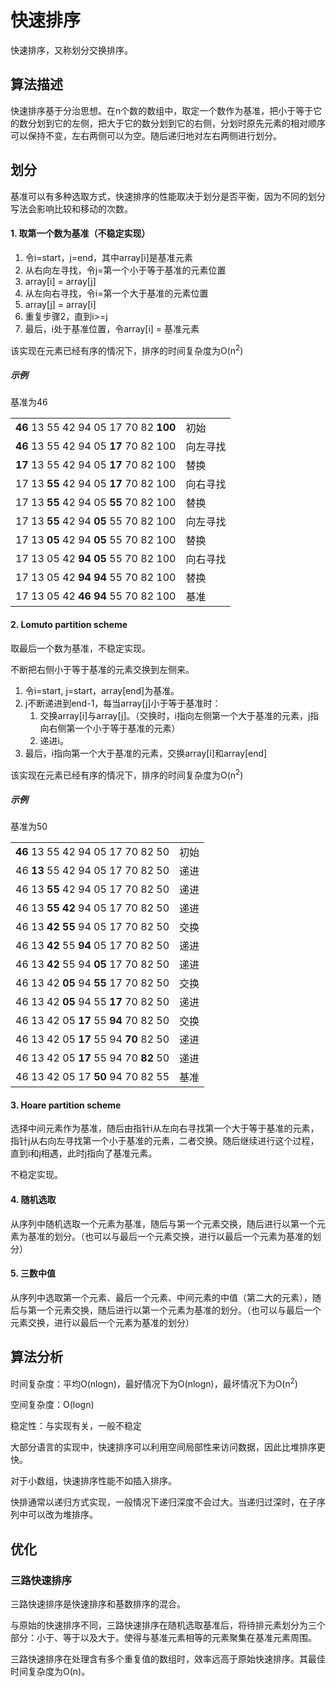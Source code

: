 # 快速排序

快速排序，又称划分交换排序。

## 算法描述

快速排序基于分治思想。在n个数的数组中，取定一个数作为基准，把小于等于它的数分划到它的左侧，把大于它的数分划到它的右侧，分划时原先元素的相对顺序可以保持不变，左右两侧可以为空。随后递归地对左右两侧进行划分。

## 划分
基准可以有多种选取方式，快速排序的性能取决于划分是否平衡，因为不同的划分写法会影响比较和移动的次数。

#### 1. 取第一个数为基准（不稳定实现）
1. 令i=start，j=end，其中array[i]是基准元素
2. 从右向左寻找，令j=第一个小于等于基准的元素位置
3. array[i] = array[j]
4. 从左向右寻找，令i=第一个大于基准的元素位置
5. array[j] = array[i]
6. 重复步骤2，直到i>=j
7. 最后，i处于基准位置，令array[i] = 基准元素

该实现在元素已经有序的情况下，排序的时间复杂度为O(n<sup>2</sup>)

##### 示例

基准为46

<table>
    <tr><td><strong>46</strong> 13 55 42 94 05 17 70 82 <strong>100</strong></td><td>初始</td></tr>
    <tr><td><strong>46</strong> 13 55 42 94 05 <strong>17</strong> 70 82 100</td><td>向左寻找</td></tr>
    <tr><td><strong>17</strong> 13 55 42 94 05 <strong>17</strong> 70 82 100</td><td>替换</td></tr>
    <tr><td>17 13 <strong>55</strong> 42 94 05 <strong>17</strong> 70 82 100</td><td>向右寻找</td></tr>
    <tr><td>17 13 <strong>55</strong> 42 94 05 <strong>55</strong> 70 82 100</td><td>替换</td></tr>
    <tr><td>17 13 <strong>55</strong> 42 94 <strong>05</strong> 55 70 82 100</td><td>向左寻找</td></tr>
    <tr><td>17 13 <strong>05</strong> 42 94 <strong>05</strong> 55 70 82 100</td><td>替换</td></tr>
    <tr><td>17 13 05 42 <strong>94</strong> <strong>05</strong> 55 70 82 100</td><td>向右寻找</td></tr>
    <tr><td>17 13 05 42 <strong>94</strong> <strong>94</strong> 55 70 82 100</td><td>替换</td></tr>
    <tr><td>17 13 05 42 <strong>46</strong> <strong>94</strong> 55 70 82 100</td><td>基准</td></tr>
</table>

#### 2. Lomuto partition scheme

取最后一个数为基准，不稳定实现。

不断把右侧小于等于基准的元素交换到左侧来。

1. 令i=start, j=start，array[end]为基准。
2. j不断递进到end-1，每当array[j]小于等于基准时：
    1. 交换array[i]与array[j]。（交换时，i指向左侧第一个大于基准的元素，j指向右侧第一个小于等于基准的元素）
    2. 递进i。
3. 最后，i指向第一个大于基准的元素，交换array[i]和array[end]

该实现在元素已经有序的情况下，排序的时间复杂度为O(n<sup>2</sup>)

##### 示例

基准为50

<table>
    <tr><td><strong>46</strong> 13 55 42 94 05 17 70 82 50</td><td>初始</td></tr>
    <tr><td>46 <strong>13</strong> 55 42 94 05 17 70 82 50</td><td>递进</td></tr>
    <tr><td>46 13 <strong>55</strong> 42 94 05 17 70 82 50</td><td>递进</td></tr>
    <tr><td>46 13 <strong>55</strong> <strong>42</strong> 94 05 17 70 82 50</td><td>递进</td></tr>
    <tr><td>46 13 <strong>42</strong> <strong>55</strong> 94 05 17 70 82 50</td><td>交换</td></tr>
    <tr><td>46 13 <strong>42</strong> 55 <strong>94</strong> 05 17 70 82 50</td><td>递进</td></tr>
    <tr><td>46 13 <strong>42</strong> 55 94 <strong>05</strong> 17 70 82 50</td><td>递进</td></tr>
    <tr><td>46 13 42 <strong>05</strong> 94 <strong>55</strong> 17 70 82 50</td><td>交换</td></tr>
    <tr><td>46 13 42 <strong>05</strong> 94 55 <strong>17</strong> 70 82 50</td><td>递进</td></tr>
    <tr><td>46 13 42 05 <strong>17</strong> 55 <strong>94</strong> 70 82 50</td><td>交换</td></tr>
    <tr><td>46 13 42 05 <strong>17</strong> 55 94 <strong>70</strong> 82 50</td><td>递进</td></tr>
    <tr><td>46 13 42 05 <strong>17</strong> 55 94 70 <strong>82</strong> 50</td><td>递进</td></tr>
    <tr><td>46 13 42 05 17 <strong>50</strong> 94 70 82 55</td><td>基准</td></tr>
</table>

#### 3. Hoare partition scheme
选择中间元素作为基准，随后由指针i从左向右寻找第一个大于等于基准的元素，指针j从右向左寻找第一个小于基准的元素，二者交换。随后继续进行这个过程，直到i和j相遇，此时j指向了基准元素。

不稳定实现。

#### 4. 随机选取
从序列中随机选取一个元素为基准，随后与第一个元素交换，随后进行以第一个元素为基准的划分。（也可以与最后一个元素交换，进行以最后一个元素为基准的划分）

#### 5. 三数中值
从序列中选取第一个元素、最后一个元素、中间元素的中值（第二大的元素），随后与第一个元素交换，随后进行以第一个元素为基准的划分。（也可以与最后一个元素交换，进行以最后一个元素为基准的划分）

## 算法分析

时间复杂度：平均O(nlogn)，最好情况下为O(nlogn)，最坏情况下为O(n<sup>2</sup>)

空间复杂度：O(logn)

稳定性：与实现有关，一般不稳定

大部分语言的实现中，快速排序可以利用空间局部性来访问数据，因此比堆排序更快。

对于小数组，快速排序性能不如插入排序。

快排通常以递归方式实现，一般情况下递归深度不会过大。当递归过深时，在子序列中可以改为堆排序。

## 优化

### 三路快速排序

三路快速排序是快速排序和基数排序的混合。

与原始的快速排序不同，三路快速排序在随机选取基准后，将待排元素划分为三个部分：小于、等于以及大于。使得与基准元素相等的元素聚集在基准元素周围。

三路快速排序在处理含有多个重复值的数组时，效率远高于原始快速排序。其最佳时间复杂度为O(n)。

